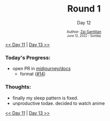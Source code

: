<div align="center">
  <h1>Round 1</h1>
  <p>Day 12</p>

  <sub>
    Author: <a href="https://github.com/plskz" target="_blank">Zai Santillan</a>
    <br>
    <small>June 12, 2022 - Sunday</small>
  </sub>
</div>

[<< Day 11](day011.md) | [Day 13 >>](day013.md)

### Today's Progress:

- open PR in [midjourney/docs](https://github.com/midjourney/docs)
  - format ([#14](https://github.com/midjourney/docs/pull/14))

### Thoughts:

- finally my sleep pattern is fixed.
- unproductive todae. decided to watch anime

[<< Day 11](day011.md) | [Day 13 >>](day013.md)
